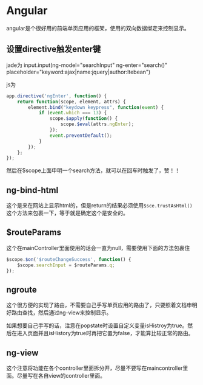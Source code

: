 # Angular
angular是个很好用的前端单页应用的框架，使用的双向数据绑定来控制显示。

## 设置directive触发enter键
jade为
        input.input(ng-model="searchInput" ng-enter="search()" placeholder="keyword:ajax|name:jquery|author:ltebean")
        
js为

```javascript
app.directive('ngEnter', function() {
	return function(scope, element, attrs) {
		element.bind("keydown keypress", function(event) {
			if (event.which === 13) {
				scope.$apply(function() {
					scope.$eval(attrs.ngEnter);
				});
				event.preventDefault();
			}
		});
	};
});
```

然后在$scope上面申明一个search方法，就可以在回车时触发了，赞！！

## ng-bind-html
这个是来在网站上显示html的，但是return的结果必须使用`$sce.trustAsHtml()`这个方法来包裹一下，等于就是确定这个是安全的。

## $routeParams
这个在mainController里面使用的话会一直为null，需要使用下面的方法包裹住

```javascript
$scope.$on('$routeChangeSuccess', function() {
    $scope.searchInput = $routeParams.q;
});
```

## ngroute
这个很方便的实现了路由，不需要自己手写单页应用的路由了，只要照着文档申明好路由查找，然后通过ng-view来控制显示。

如果想要自己手写的话，注意在popstate时设置自定义变量isHistroy为true。然后在进入页面并且isHistory为true时再把它置为false，才能算比较正常的路由。

## ng-view
这个注意将功能在各个controller里面拆分开，尽量不要写在maincontroller里面。尽量写在各自view的controller里面。